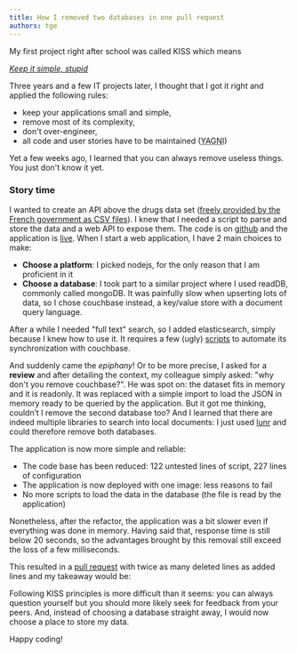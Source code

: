 ```yaml
---
title: How I removed two databases in one pull request
authors: tge
---
```


My first project right after school was called KISS which means

*[Keep it simple, stupid](https://en.wikipedia.org/wiki/KISS_principle)*


Three years and a few IT projects later, I thought that I got it right and applied the following rules:

* keep your applications small and simple,
* remove most of its complexity,
* don't over-engineer,
* all code and user stories have to be maintained (<abbr title="You Ain't Gonna Need It">YAGNI</abbr>)


Yet a few weeks ago, I learned that you can always remove useless things. You just don't know it yet.

<!--more-->

### Story time

I wanted to create an API above the drugs data set ([freely provided by the French government as CSV files](https://www.data.gouv.fr/fr/datasets/base-de-donnees-publique-des-medicaments-base-officielle/)). I knew that I needed a script to parse and store the data and a web API to expose them. The code is on [github](https://github.com/sgmap/api-medicaments) and the application is [live](http://medicaments.api.gouv.fr).
When I start a web application, I have 2 main choices to make:

* **Choose a platform**: I picked nodejs, for the only reason that I am proficient in it
* **Choose a database**: I took part to a similar project where I used readDB, commonly called mongoDB. It was painfully slow when upserting lots of data, so I chose couchbase instead, a key/value store with a document query language.

After a while I needed "full text" search, so I added elasticsearch, simply because I knew how to use it. It requires a few (ugly) [scripts](https://github.com/sgmap/api-medicaments/blob/de576c3cebd78b3bc80ba3b272669b06718c6e51/bin/prepareDataBase.sh) to automate its synchronization with couchbase.


And suddenly came the *epiphany*! Or to be more precise, I asked for a **review** and after detailing the context, my colleague simply asked: "why don't you remove couchbase?". He was spot on: the dataset fits in memory and it is readonly.
It was replaced with a simple import to load the JSON in memory ready to be queried by the application.
But it got me thinking, couldn’t I remove the second database too? And I learned that there are indeed multiple libraries to search into local documents: I just used [lunr](http://lunrjs.com/) and could therefore remove both databases.


The application is now more simple and reliable:

* The code base has been reduced: 122 untested lines of script, 227 lines of configuration
* The application is now deployed with one image: less reasons to fail
* No more scripts to load the data in the database (the file is read by the application)


Nonetheless, after the refactor, the application was a bit slower even if everything was done in memory. Having said that, response time is still below 20 seconds, so the advantages brought by this removal still exceed the loss of a few milliseconds.


This resulted in a [pull request](https://github.com/sgmap/api-medicaments/pull/12) with twice as many deleted lines as added lines and my takeaway would be:

Following KISS principles is more difficult than it seems: you can always question yourself but you should more likely seek for feedback from your peers. And, instead of choosing a database straight away, I would now choose a place to store my data.


Happy coding!
